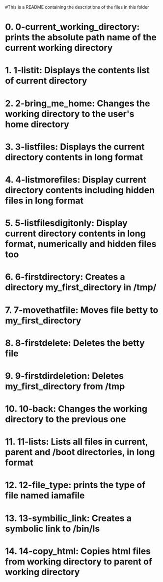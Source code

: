 #This is a README containing the descriptions of the files in this folder
# 0. 0-current_working_directory: prints the absolute path name of the current working directory
# 1. 1-listit: Displays the contents list of current directory
# 2. 2-bring_me_home: Changes the working directory to the user's home directory
# 3. 3-listfiles: Displays the current directory contents in long format
# 4. 4-listmorefiles: Display current directory contents including hidden files in long format
# 5. 5-listfilesdigitonly: Display current directory contents in long format, numerically and hidden files too
# 6. 6-firstdirectory: Creates a directory my_first_directory in /tmp/ 
# 7. 7-movethatfile: Moves file betty to my_first_directory
# 8. 8-firstdelete: Deletes the betty file
# 9. 9-firstdirdeletion: Deletes my_first_directory from /tmp
# 10. 10-back: Changes the working directory to the previous one
# 11. 11-lists: Lists all files in current, parent and /boot directories, in long format
# 12. 12-file_type: prints the type of file named iamafile
# 13. 13-symbilic_link: Creates a symbolic link to /bin/ls
# 14. 14-copy_html: Copies html files from working directory to parent of working directory   
